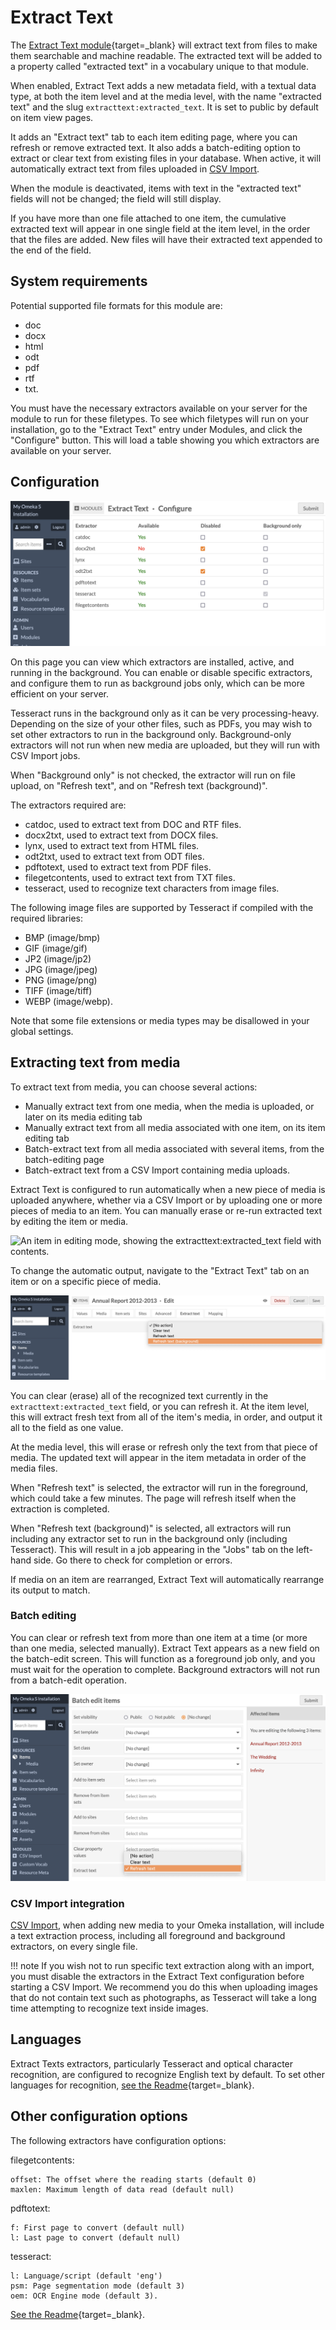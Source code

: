 # Extract Text

The [Extract Text module](https://omeka.org/s/modules/ExtractText){target=_blank} will extract text from files to make them searchable and machine readable. The extracted text will be added to a property called "extracted text" in a vocabulary unique to that module.

When enabled, Extract Text adds a new metadata field, with a textual data type, at both the item level and at the media level, with the name "extracted text" and the slug `extracttext:extracted_text`. It is set to public by default on item view pages.

It adds an "Extract text" tab to each item editing page, where you can refresh or remove extracted text. It also adds a batch-editing option to extract or clear text from existing files in your database. When active, it will automatically extract text from files uploaded in [CSV Import](../modules/csvimport.md).

When the module is deactivated, items with text in the "extracted text" fields will not be changed; the field will still display.

If you have more than one file attached to one item, the cumulative extracted text will appear in one single field at the item level, in the order that the files are added. New files will have their extracted text appended to the end of the field.

## System requirements

Potential supported file formats for this module are:

- doc
- docx
- html
- odt
- pdf
- rtf
- txt.

You must have the necessary extractors available on your server for the module to run for these filetypes. To see which filetypes will run on your installation, go to the "Extract Text" entry under Modules, and click the "Configure" button. This will load a table showing you which extractors are available on your server.

## Configuration

![The configuration page showing most extractors available, Tesseract running in the background, and two extractors disabled.](../modules/modulesfiles/extracttext_configure.png)

On this page you can view which extractors are installed, active, and running in the background. You can enable or disable specific extractors, and configure them to run as background jobs only, which can be more efficient on your server. 

Tesseract runs in the background only as it can be very processing-heavy. Depending on the size of your other files, such as PDFs, you may wish to set other extractors to run in the background only. Background-only extractors will not run when new media are uploaded, but they will run with CSV Import jobs.

When "Background only" is not checked, the extractor will run on file upload, on "Refresh text", and on "Refresh text (background)".


The extractors required are:

- catdoc, used to extract text from DOC and RTF files.
- docx2txt, used to extract text from DOCX files.
- lynx, used to extract text from HTML files.
- odt2txt, used to extract text from ODT files.
- pdftotext, used to extract text from PDF files.
- filegetcontents, used to extract text from TXT files.
- tesseract, used to recognize text characters from image files. 

The following image files are supported by Tesseract if compiled with the required libraries:

- BMP (image/bmp)
- GIF (image/gif)
- JP2 (image/jp2)
- JPG (image/jpeg)
- PNG (image/png)
- TIFF (image/tiff)
- WEBP (image/webp).

Note that some file extensions or media types may be disallowed in your global settings.

## Extracting text from media

To extract text from media, you can choose several actions:
- Manually extract text from one media, when the media is uploaded, or later on its media editing tab
- Manually extract text from all media associated with one item, on its item editing tab
- Batch-extract text from all media associated with several items, from the batch-editing page
- Batch-extract text from a CSV Import containing media uploads.

Extract Text is configured to run automatically when a new piece of media is uploaded anywhere, whether via a CSV Import or by uploading one or more pieces of media to an item. You can manually erase or re-run extracted text by editing the item or media. 

![An item in editing mode, showing the extracttext:extracted_text field with contents.](../modules/modulesfiles/extracttext_item_view.png)

To change the automatic output, navigate to the "Extract Text" tab on an item or on a specific piece of media.

![An item in editing mode, on the Extract Text tab, showing the options to clear or refresh text.](../modules/modulesfiles/extracttext_item_edit.png)

You can clear (erase) all of the recognized text currently in the `extracttext:extracted_text` field, or you can refresh it. At the item level, this will extract fresh text from all of the item's media, in order, and output it all to the field as one value. 

At the media level, this will erase or refresh only the text from that piece of media. The updated text will appear in the item metadata in order of the media files. 

When "Refresh text" is selected, the extractor will run in the foreground, which could take a few minutes. The page will refresh itself when the extraction is completed. 

When "Refresh text (background)" is selected, all extractors will run including any extractor set to run in the background only (including Tesseract). This will result in a job appearing in the "Jobs" tab on the left-hand side. Go there to check for completion or errors. 

If media on an item are rearranged, Extract Text will automatically rearrange its output to match.

### Batch editing

You can clear or refresh text from more than one item at a time (or more than one media, selected manually). Extract Text appears as a new field on the batch-edit screen. This will function as a foreground job only, and you must wait for the operation to complete. Background extractors will not run from a batch-edit operation.

![A batch-edit screen with three items selected, showing the options to clear or refresh text.](../modules/modulesfiles/extracttext_batchedit.png)

### CSV Import integration

[CSV Import](../modules/csvimport.md), when adding new media to your Omeka installation, will include a text extraction process, including all foreground and background extractors, on every single file. 

!!! note
	If you wish not to run specific text extraction along with an import, you must disable the extractors in the Extract Text configuration before starting a CSV Import. We recommend you do this when uploading images that do not contain text such as photographs, as Tesseract will take a long time attempting to recognize text inside images.


## Languages

Extract Texts extractors, particularly Tesseract and optical character recognition, are configured to recognize English text by default. To set other languages for recognition, [see the Readme](https://github.com/omeka-s-modules/ExtractText){target=_blank}. 

## Other configuration options

The following extractors have configuration options:

filegetcontents:

    offset: The offset where the reading starts (default 0)
    maxlen: Maximum length of data read (default null)

pdftotext:

    f: First page to convert (default null)
    l: Last page to convert (default null)

tesseract:

    l: Language/script (default 'eng')
    psm: Page segmentation mode (default 3)
    oem: OCR Engine mode (default 3). 

[See the Readme](https://github.com/omeka-s-modules/ExtractText){target=_blank}.